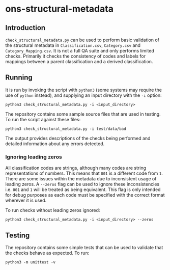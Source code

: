 # ons-structural-metadata

## Introduction

`check_structural_metadata.py` can be used to perform basic validation of the structural metadata in `Classification.csv`, `Category.csv` and `Category_Mapping.csv`.
It is not a full QA suite and only performs limited checks.
Primarily it checks the consistency of codes and labels for mappings between a parent classification and a derived classification.

## Running

It is run by invoking the script with `python3` (some systems may require the use of `python` instead),
and supplying an input directory with the `-i` option:
```
python3 check_structural_metadata.py -i <input_directory>
```

The repository contains some sample source files that are used in testing.
To run the script against these files:
```
python3 check_structural_metadata.py -i test/data/bad
```

The output provides descriptions of the checks being performed and detailed information about any errors detected.

### Ignoring leading zeros

All classification codes are strings, although many codes are string representations of numbers.
This means that `001` is a different code from `1`.
There are some issues within the metadata due to inconsistent usage of leading zeros.
A `--zeros` flag can be used to ignore these inconsistencies
i.e. `001` and `1` will be treated as being equivalent.
This flag is only intended for debug purposes as each code must be specified with the correct format wherever it is used.

To run checks without leading zeros ignored:
```
python3 check_structural_metadata.py -i <input_directory> --zeros
```

## Testing

The repository contains some simple tests that can be used to validate that the checks behave as expected.
To run:
```
python3 -m unittest -v
```